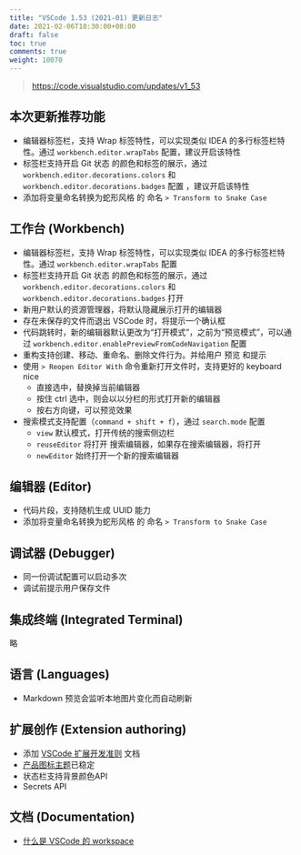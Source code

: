 ```yaml
---
title: "VSCode 1.53 (2021-01) 更新日志"
date: 2021-02-06T18:30:00+08:00
draft: false
toc: true
comments: true
weight: 10070
---
```


> https://code.visualstudio.com/updates/v1_53

## 本次更新推荐功能

* 编辑器标签栏，支持 Wrap 标签特性，可以实现类似 IDEA 的多行标签栏特性。通过 `workbench.editor.wrapTabs` 配置，建议开启该特性
* 标签栏支持开启 Git 状态 的颜色和标签的展示，通过 `workbench.editor.decorations.colors` 和 `workbench.editor.decorations.badges` 配置 ，建议开启该特性
* 添加将变量命名转换为蛇形风格 的 命名 `> Transform to Snake Case`

## 工作台 (Workbench)

* 编辑器标签栏，支持 Wrap 标签特性，可以实现类似 IDEA 的多行标签栏特性。通过 `workbench.editor.wrapTabs` 配置
* 标签栏支持开启 Git 状态 的颜色和标签的展示，通过 `workbench.editor.decorations.colors` 和 `workbench.editor.decorations.badges` 打开
* 新用户默认的资源管理器，将默认隐藏展示打开的编辑器
* 存在未保存的文件而退出 VSCode 时，将提示一个确认框
* 代码跳转时，新的编辑器默认更改为“打开模式”，之前为“预览模式”，可以通过 `workbench.editor.enablePreviewFromCodeNavigation` 配置
* 重构支持创建、移动、重命名、删除文件行为。并给用户 预览 和提示
* 使用 `> Reopen Editor With` 命令重新打开文件时，支持更好的 keyboard nice
    * 直接选中，替换掉当前编辑器
    * 按住 ctrl 选中，则会以以分栏的形式打开新的编辑器
    * 按右方向键，可以预览效果
* 搜索模式支持配置（`command + shift + f`），通过 `search.mode` 配置
    * `view` 默认模式，打开传统的搜索侧边栏
    * `reuseEditor` 将打开 搜索编辑器，如果存在搜索编辑器，将打开
    * `newEditor` 始终打开一个新的搜索编辑器

## 编辑器 (Editor)

* 代码片段，支持随机生成 UUID 能力
* 添加将变量命名转换为蛇形风格 的 命名 `> Transform to Snake Case`

## 调试器 (Debugger)

* 同一份调试配置可以启动多次
* 调试前提示用户保存文件

## 集成终端 (Integrated Terminal)

略

## 语言 (Languages)

* Markdown 预览会监听本地图片变化而自动刷新

## 扩展创作 (Extension authoring)

* 添加 [VSCode 扩展开发准则](https://code.visualstudio.com/api/references/extension-guidelines) 文档
* [产品图标主题](https://code.visualstudio.com/api/extension-guides/product-icon-theme)已稳定
* 状态栏支持背景颜色API
* Secrets API

## 文档 (Documentation)

* [什么是 VSCode 的 workspace](https://code.visualstudio.com/docs/editor/workspaces)
